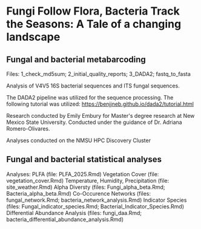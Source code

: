 # Fungi Follow Flora, Bacteria Track the Seasons: A Tale of a changing landscape

## Fungal and bacterial metabarcoding

Files: 1_check_md5sum; 2_initial_quality_reports; 3_DADA2; fastq_to_fasta

Analysis of V4V5 16S bacterial sequences and ITS fungal sequences.

The DADA2 pipeline was utilized for the sequence processing. The following tutorial was utilized: https://benjjneb.github.io/dada2/tutorial.html

Research conducted by Emily Embury for Master's degree research at New Mexico State University. Conducted under the guidance of Dr. Adriana Romero-Olivares.

Analyses conducted on the NMSU HPC Discovery Cluster

## Fungal and bacterial statistical analyses

Analyses: 
  PLFA (file: PLFA_2025.Rmd)
  Vegetation Cover (file: vegetation_cover.Rmd)
  Temperature, Humidity, Precipitation (file: site_weather.Rmd)
  Alpha Diversty (files: Fungi_alpha_beta.Rmd; Bacteria_alpha_beta.Rmd)
  Co-Occurence Networks (files: fungal_network.Rmd; bacteria_network_analysis.Rmd)
  Indicator Species (files: Fungal_indicator_species.Rmd; Bacterial_Indicator_Species.Rmd)
  Differential Abundance Analysis (files: fungi_daa.Rmd; bacteria_differential_abundance_analysis.Rmd)
